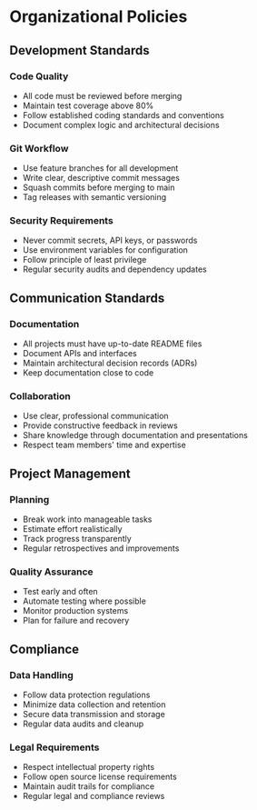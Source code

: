 # Organizational Policies

## Development Standards

### Code Quality
- All code must be reviewed before merging
- Maintain test coverage above 80%
- Follow established coding standards and conventions
- Document complex logic and architectural decisions

### Git Workflow
- Use feature branches for all development
- Write clear, descriptive commit messages
- Squash commits before merging to main
- Tag releases with semantic versioning

### Security Requirements
- Never commit secrets, API keys, or passwords
- Use environment variables for configuration
- Follow principle of least privilege
- Regular security audits and dependency updates

## Communication Standards

### Documentation
- All projects must have up-to-date README files
- Document APIs and interfaces
- Maintain architectural decision records (ADRs)
- Keep documentation close to code

### Collaboration
- Use clear, professional communication
- Provide constructive feedback in reviews
- Share knowledge through documentation and presentations
- Respect team members' time and expertise

## Project Management

### Planning
- Break work into manageable tasks
- Estimate effort realistically
- Track progress transparently
- Regular retrospectives and improvements

### Quality Assurance
- Test early and often
- Automate testing where possible
- Monitor production systems
- Plan for failure and recovery

## Compliance

### Data Handling
- Follow data protection regulations
- Minimize data collection and retention
- Secure data transmission and storage
- Regular data audits and cleanup

### Legal Requirements
- Respect intellectual property rights
- Follow open source license requirements
- Maintain audit trails for compliance
- Regular legal and compliance reviews

